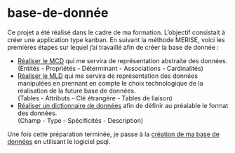 # base-de-donnée

Ce projet a été réalisé dans le cadre de ma formation. L’objectif consistait à créer une application type kanban. En suivant la méthode MERISE, voici les premières étapes sur lequel j’ai travaillé afin de créer la base de donnée :

- [Réaliser le MCD](https://github.com/corentin-vanaquer/base-de-donnee/blob/main/CDG/MCD.md) qui me servira de représentation abstraite des données.  
(Entités -  Propriétés - Déterminant - Associations - Cardinalités)
- [Réaliser le MLD](https://github.com/corentin-vanaquer/base-de-donnee/blob/main/CDG/MLD.md) qui me servira de représentation des données manipulées en prennant en compte le choix technologique de la réalisation de la future base de données.  
(Tables - Attributs - Clé étrangère - Tables de liaison)  
- [Réaliser un dictionnaire de données](https://github.com/corentin-vanaquer/base-de-donnee/blob/main/CDG/dictionnaire-donn%C3%A9es.md) afin de définir au préalable le format des données.  
(Champ - Type - Spécificités - Description)
 
Une fois cette préparation terminée, je passe à la [création de ma base de données](https://github.com/corentin-vanaquer/base-de-donnee/blob/main/CDG/psql.md) en utilisant le logiciel psql.
